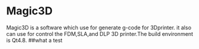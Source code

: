 # Magic3D
Magic3D is a software which use for generate g-code for 3Dprinter. it also can use for control the FDM,SLA,and DLP 3D printer.The build environment is Qt4.8. 
##what a test
